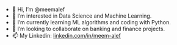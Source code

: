 - 👋 Hi, I’m @meemalef
- 👀 I’m interested in Data Science and Machine Learning.
- 🌱 I’m currently learning ML algorithms and coding with Python.
- 💞️ I’m looking to collaborate on banking and finance projects.
- 📫 My Linkedin: [linkedin.com/in/meem-alef](url)

<!---
meemalef/meemalef is a ✨ special ✨ repository because its `README.md` (this file) appears on your GitHub profile.
You can click the Preview link to take a look at your changes.
--->
